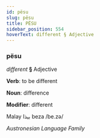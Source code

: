 ```yaml
---
id: pësu
slug: pësu
title: PËSU
sidebar_position: 554
hoverText: different § Adjective
---
```


### pësu

*different* **§** Adjective

**Verb**: to be different

**Noun**: difference

**Modifier**: different

Malay بيذا beza /be.zə/

*Austronesian Language Family*